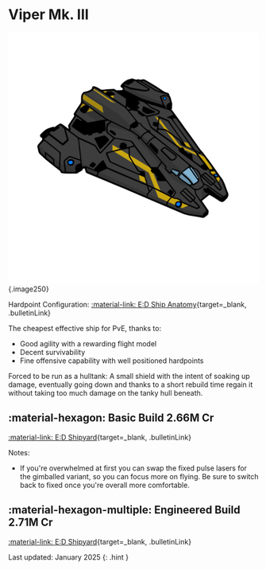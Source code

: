 # Viper Mk. III
![Ship Image](../assets/icons/viper-mk-iii.svg){.image250}

Hardpoint Configuration: [:material-link: E:D Ship Anatomy](https://siriuscorp.cc/edsa/?s=viper-mk-iii){target=_blank, .bulletinLink}

The cheapest effective ship for PvE, thanks to:

* Good agility with a rewarding flight model
* Decent survivability
* Fine offensive capability with well positioned hardpoints

Forced to be run as a hulltank: A small shield with the intent of soaking up damage, eventually going down and thanks to a short rebuild time regain it without taking too much damage on the tanky hull beneath.

## :material-hexagon: Basic Build **2.66M Cr**

[:material-link: E:D Shipyard](https://edsy.org/#/L=IM00000H4C0SC0,Hf500Hf500FBG00FBG00,CEg00CzY00,9on00A5U00AL600Aal00Aoo00B3_00BJc00BX_00,13q00,7Py0013q0020m001-C0010i0010i00,PvE_0Combat_0_D_0Basic){target=_blank, .bulletinLink}
<!-- [:material-link: Coriolis](https://coriolis.io/outfit/viper?code=A2p5t5F5l5dasaf2272717170003B42929m3m12525.Iw18UA%3D%3D.Aw18UA%3D%3D..EweloBhAWEoUwIYHMA28QgIwV3fEQA%3D%3D&bn=PvE%20Combat%20-%20Basic){target=_blank, .bulletinLink} -->

Notes:

* If you're overwhelmed at first you can swap the fixed pulse lasers for the gimballed variant, so you can focus more on flying. Be sure to switch back to fixed once you're overall more comfortable.

## :material-hexagon-multiple: Engineered Build **2.71M Cr**

[:material-link: E:D Shipyard](https://edsy.org/#/L=IM00000H4C0S80,Hf5G0BM_W0Hf5G0BI_W0FBGG09M_W0FBGG09J_W0,DCYG09L_W0DCYG09L_W0,9onG05I_W0A5UG03I_W0AL6G05I_W0AalG05J_W0ApG00B3_G03L_W0BK4G05G_W0BX_00,7vL00,7PyG09L_W07vL007tn007sD007sD0010iG05I_W0,PvE_0Combat_0_D_0Full_0Engi){target=_blank, .bulletinLink}
<!-- [:material-link: Coriolis](https://coriolis.io/outfit/viper?code=A2p5t5F5l8dasdf2272717170808B41F1F1E0y0y0y.AwRj4zKA.CwBj4zKA.H4sIAAAAAAAAA43Qr07DUBQG8G9%2FWtq1pXTZxgaBBCiQIOYxWBCEzFHLA5AgEIgJsEiCRCCQCCQCyQPwAAgeYoo%2F5%2FCdht3ULKHi5EvuL%2FfcfpA5AD8ex%2FcNR%2FRSB5LLGMgKpvZzBOSTGqA12XNyzBGMvlTTjyHQe2pSvvEirUvPoXOONP9U7axSdu9ToG9y42yRsiFLTl5MZbmuM%2B5SvvNEPdl16IojjEW1dZsBa5bWLW1a2rKkvpxMeXthGxgeTFQHhys8CqRwN%2FHn0LR1XrEM%2BI8J31SuCyuoMQu15Niha46dEf56Kt88sMUaVVAwC8Wy79Cddf%2FgswerNbPUfw3ZvSVN%2Fi3n5cjJU6vVas9M5mXtiur3C%2FpW1hz%2BAQAA.EweloBhAWEoUwIYHMA28QgIwV3fEQA%3D%3D&bn=PvE%20Combat%20-%20Full%20Engi){target=_blank, .bulletinLink} -->

Last updated: January 2025
{: .hint }
